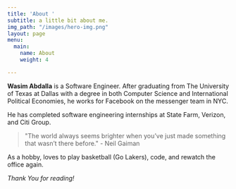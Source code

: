 ```yaml
---
title: 'About '
subtitle: a little bit about me.
img_path: "/images/hero-img.png"
layout: page
menu:
  main:
    name: About
    weight: 4

---
```

**Wasim Abdalla** is a Software Engineer. After graduating from The University of Texas at Dallas with a degree in both Computer Science and International Political Economies, he works for Facebook on the messenger team in NYC.

He has completed software engineering internships at State Farm, Verizon, and Citi Group.

> "The world always seems brighter when you’ve just made something that wasn’t there before." - Neil Gaiman

As a hobby, loves to play basketball (Go Lakers), code, and rewatch the office again.

_Thank You for reading!_
